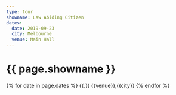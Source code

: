 ```yaml
---
type: tour
showname: Law Abiding Citizen
dates:
  date: 2019-09-23
  city: Melbourne
  venue: Main Hall
---
```


# {{ page.showname }}

{% for date in page.dates %}
  {{.}}
  {{venue}},{{city}}
{% endfor %}
